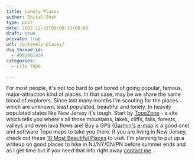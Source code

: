 ```yaml
---
title: Lonely Places
author: Shital Shah
type: post
date: 2002-12-31T00:00:13+00:00
draft: true
private: true
url: /p/lonely-places/
dsq_thread_id:
  - 4081901939
categories:
  - Life TODO

---
```

For most people, it's not too hard to get bored of going popular, famous, major-attraction kind of places. In that case, may be we share the same blood of explorers. Since last many months I'm scouting for the places which are unknown, least populated, beautiful and lonely. In heavily populated states like New Jersey it's tough. Start by [TopoZone][1] - a site which tells you where's all those mountains, lakes, cliffs, falls, forests, valleys and even lava flows are! Buy a GPS ([Garmin's e-map][2] is a good one) and software Topo maps to take you there. If you are living in New Jersey, check out these [10 Most Beautiful Places][3] to visit. I'm planning to put up a writeup on good places to hike in NJ/NY/CN/PN before summer ends and as I get time but if you need that info right away [contact me][4].

 [1]: http://www.topozone.com/ "Topographically important sites"
 [2]: http://www.amazon.com/exec/obidos/ASIN/B00003OPEV/qid=1018246835/sr=8-1/ref=sr_8_67_1/104-6492949-7167901 "Amazon.com listing for emap GPS"
 [3]: http://www.wildnj.com/njm5main.htm "10 most beautiful places"
 [4]: /contact/